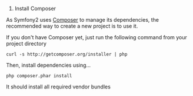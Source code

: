 1. Install Composer

As Symfony2 uses [Composer][1] to manage its dependencies, the recommended way
to create a new project is to use it.

If you don't have Composer yet, just run the following command from your project directory

    curl -s http://getcomposer.org/installer | php

Then, install dependencies using...

    php composer.phar install

It should install all required vendor bundles

[1]:  http://getcomposer.org/
